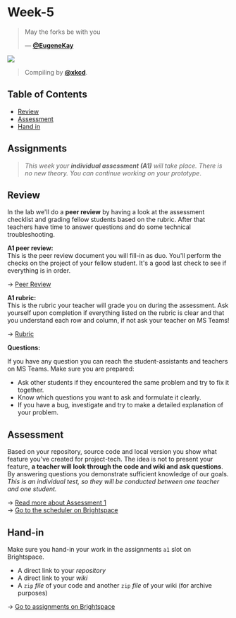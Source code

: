 # Week-5

> May the forks be with you
> 
> — [**@EugeneKay**][quote-author]

[![][inspiration-cover]][inspiration-link]

> Compiling by [**@xkcd**][inspiration-author].

## Table of Contents

* [Review](#review)
* [Assessment](#assesment)
* [Hand in](#hand-in)

## Assignments

> _This week your **individual assessment (A1)** will take place. There is no new theory. You can continue working on your prototype_.

## Review

In the lab we'll do a **peer review** by having a look at the assessment checklist and grading fellow students based on the rubric. After that teachers have time to answer questions and do some technical troubleshooting.

**A1 peer review:**  
This is the peer review document you will fill-in as duo. You'll perform the checks on the project of your fellow student. It's a good last check to see if everything is in order.

→ [Peer Review][review]

**A1 rubric:**  
This is the rubric your teacher will grade you on during the assessment. Ask yourself upon completion if everything listed on the rubric is clear and that you understand each row and column, if not ask your teacher on MS Teams!

→ [Rubric](/grading/a1.md)

**Questions:**  

If you have any question you can reach the student-assistants and teachers on MS Teams. Make sure you are prepared:

* Ask other students if they encountered the same problem and try to fix it together.
* Know which questions you want to ask and formulate it clearly.
* If you have a bug, investigate and try to make a detailed explanation of your problem.

## Assessment

Based on your repository, source code and local version you show what feature you've created for project-tech. The idea is not to present your feature, **a teacher will look through the code and wiki and ask questions**. By answering questions you demonstrate sufficient knowledge of our goals. _This is an individual test, so they will be conducted between one teacher and one student._

→ [Read more about Assessment 1](/grading/a1.md)  
→ [Go to the scheduler on Brightspace][scheduler]

## Hand-in
Make sure you hand-in your work in the assignments `a1` slot on Brightspace.
* A direct link to your _repository_
* A direct link to your _wiki_
* A `zip` _file_ of your code and another `zip` _file_ of your wiki (for archive purposes)

→ [Go to assignments on Brightspace](/grading/a1.md)  

[quote-author]: https://github.com/EugeneKay/git-jokes/blob/lulz/Jokes.txt
[inspiration-cover]: https://imgs.xkcd.com/comics/compiling.png
[inspiration-link]: https://xkcd.com/303/
[inspiration-author]: https://xkcd.com

[scheduler]: https://dlo.mijnhva.nl/d2l/le/schedule/lim/instructor/192672/home
[assignments]: https://dlo.mijnhva.nl/d2l/lms/dropbox/admin/folders_manage.d2l?ou=192672
[review]: https://teams.microsoft.com/l/file/3E8C145D-2315-4C0F-B3B3-C51534EC659D?tenantId=0907bb1e-21fc-476f-8843-02d09ceb59a7&fileType=docx&objectUrl=https%3A%2F%2Ficthva.sharepoint.com%2Fsites%2FFDMCI_EDU_Blok_Tech_%2FShared%20Documents%2FProject-tech%2Fa1-peer-review_student.docx&baseUrl=https%3A%2F%2Ficthva.sharepoint.com%2Fsites%2FFDMCI_EDU_Blok_Tech_&serviceName=teams&threadId=19:06a467201f014e25a2efab85c61bf492@thread.tacv2&groupId=c1b68fb7-d0f6-49a0-86ed-f38f960578bc
